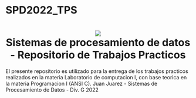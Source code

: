 # SPD2022_TPS 
<h1 align="center">
    <img src=".github/img/logo-utnfra.png">
    <br/>
    Sistemas de procesamiento de datos - Repositorio de Trabajos Practicos
    <br/>
</h1>
El presente repositorio es utilizado para la entrega de los trabajos practicos realizados en la materia Laboratorio de computacion I, con base teorica en la materia Programacion I (ANSI C).
Juan Juarez - Sistemas de Procesamiento de Datos - Div. G 2022
